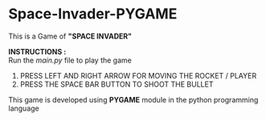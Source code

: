 # Space-Invader-PYGAME

This is a Game of **"SPACE INVADER"**  

  
**INSTRUCTIONS :**  
Run the *main.py* file to play the game 
1. PRESS LEFT AND RIGHT ARROW FOR MOVING THE ROCKET / PLAYER 
2. PRESS THE SPACE BAR BUTTON TO SHOOT THE BULLET 

This game is developed using **PYGAME** module in the python programming language



 

